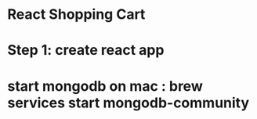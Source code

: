 # React Shopping Cart

# Step 1: create react app

# start mongodb on mac : brew services start mongodb-community
